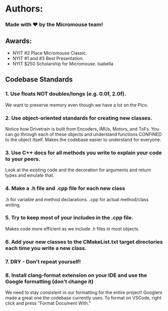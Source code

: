 # Authors:
### Made with ❤️ by the Micromouse team!

## Awards:
- NYIT #2 Place Micromouse Classic.
- NYIT #1 and #3 Best Presentation.
- NYIT $250 Scholarship for Micromouse.
Isabella

## Codebase Standards
### 1. Use floats NOT doubles/longs (e.g. 0.0f, 2.0f).
We want to preserve memory even though we have a lot on the Pico.

### 2. Use object-oriented standards for creating new classes.
Notice how Drivetrain is built from Encoders, IMUs, Motors, and ToFs. You can go through each of these objects and understand functions CONFINED to the object itself. Makes the codebase easier to understand for everyone.

### 3. Use C++ docs for all methods you write to explain your code to your peers.
Look at the existing code and the decoration for arguments and return types and emulate that.

### 4. Make a .h file and .cpp file for each new class
.h for variable and method declarations. .cpp for actual method/class writing.

### 5. Try to keep most of your includes in the .cpp file.
Makes code more efficient as we include .h files in most objects.

### 6. Add your new classes to the CMakeList.txt target directories each time you write a new class.

### 7. DRY - Don't repeat yourself!

### 8. Install clang-format extension on your IDE and use the Google formatting (don't change it)
We need to stay consistent in our formatting for the entire project! Googlers made a great one the codebase currently uses. To format on VSCode, right click and press "Format Document With."
